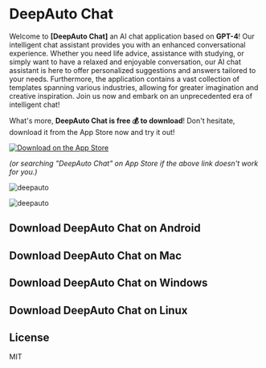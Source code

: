 # DeepAuto Chat

Welcome to **[DeepAuto Chat]** an AI chat application based on **GPT-4**! Our intelligent chat assistant provides you with an enhanced conversational experience. Whether you need life advice, assistance with studying, or simply want to have a relaxed and enjoyable conversation, our AI chat assistant is here to offer personalized suggestions and answers tailored to your needs. Furthermore, the application contains a vast collection of templates spanning various industries, allowing for greater imagination and creative inspiration. Join us now and embark on an unprecedented era of intelligent chat!

What's more, **DeepAuto Chat is free 💰 to download**! Don't hesitate, download it from the App Store now and try it out!


[![Download on the App Store](https://github.com/DeepautoCha/master/logo/download.svg)](https://apps.apple.com/cn/app/deepauto-chat-%E6%B7%B1%E5%BA%A6%E8%87%AA%E5%8A%A8%E5%8C%96ai%E5%AF%B9%E8%AF%9D%E6%9C%BA%E5%99%A8%E4%BA%BA/id6448849923)

*(or searching "DeepAuto Chat" on App Store if the above link doesn't work for you.)*


![deepauto](https://github.com/DeepautoCha/master/logo/screen-1.jpg)


![deepauto](https://github.com/DeepautoCha/master/logo/screen-2.jpg)

## Download DeepAuto Chat on Android


## Download DeepAuto Chat on Mac


## Download DeepAuto Chat on Windows


## Download DeepAuto Chat on Linux


## License

MIT